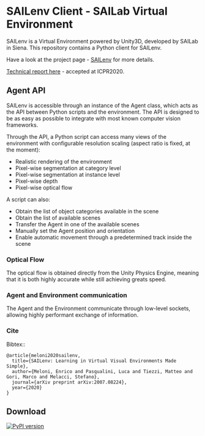 # SAILenv Client - SAILab Virtual Environment 

SAILenv is a Virtual Environment powered by Unity3D, developed by SAILab in Siena. This repository contains a Python client for SAILenv.

Have a look at the project page - [SAILenv](https://sailab.diism.unisi.it/sailenv/) for more details.

[Technical report here](https://arxiv.org/abs/2007.08224) -  accepted at ICPR2020. 


## Agent API

SAILenv is accessible through an instance of the Agent class, which acts as the API between Python scripts and the environment. The API is designed to be as easy as possible to integrate with most known computer vision frameworks.

Through the API, a Python script can access many views of the environment with configurable resolution scaling (aspect ratio is fixed, at the moment):

* Realistic rendering of the environment
* Pixel-wise segmentation at category level
* Pixel-wise segmentation at instance level
* Pixel-wise depth
* Pixel-wise optical flow

A script can also:
* Obtain the list of object categories available in the scene
* Obtain the list of available scenes
* Transfer the Agent in one of the available scenes
* Manually set the Agent position and orientation
* Enable automatic movement through a predetermined track inside the scene

### Optical Flow
The optical flow is obtained directly from the Unity Physics Engine, meaning that it is both highly accurate while still achieving greats speed.  

### Agent and Environment communication
The Agent and the Environment communicate through low-level sockets, allowing highly performant exchange of information. 

### Cite
Bibtex::

    @article{meloni2020sailenv,
      title={SAILenv: Learning in Virtual Visual Environments Made Simple},
      author={Meloni, Enrico and Pasqualini, Luca and Tiezzi, Matteo and Gori, Marco and Melacci, Stefano},
      journal={arXiv preprint arXiv:2007.08224},
      year={2020}
    }



## Download
[![PyPI version](https://badge.fury.io/py/sailenv.svg)](https://badge.fury.io/py/sailenv)
